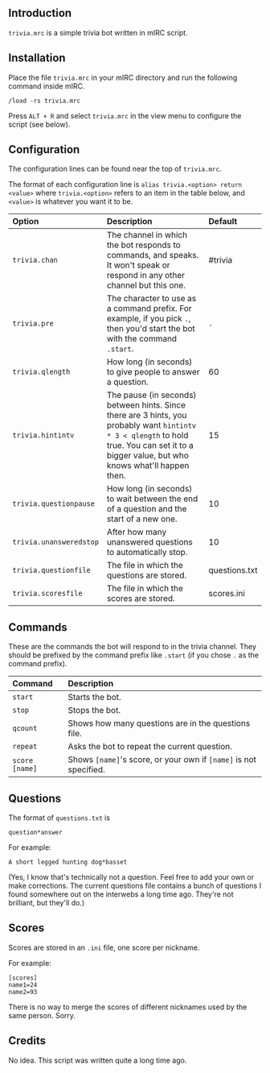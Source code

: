 ## Introduction

`trivia.mrc` is a simple trivia bot written in mIRC script.

## Installation

Place the file `trivia.mrc` in your mIRC directory and run the following command inside mIRC.

    /load -rs trivia.mrc

Press `ALT + R` and select `trivia.mrc` in the view menu to configure the script (see below).

## Configuration

The configuration lines can be found near the top of `trivia.mrc`.

The format of each configuration line is `alias trivia.<option> return <value>` where `trivia.<option>` refers to an item in the table below, and `<value>` is whatever you want it to be.

| Option | Description | Default |
|:-------|:------------|:--------|
| `trivia.chan` | The channel in which the bot responds to commands, and speaks. It won't speak or respond in any other channel but this one. | #trivia
| `trivia.pre` | The character to use as a command prefix. For example, if you pick `.`, then you'd start the bot with the command `.start`. | `.`
| `trivia.qlength` | How long (in seconds) to give people to answer a question. | 60
| `trivia.hintintv` | The pause (in seconds) between hints. Since there are 3 hints, you probably want `hintintv * 3 < qlength` to hold true. You can set it to a bigger value, but who knows what'll happen then. | 15
| `trivia.questionpause` | How long (in seconds) to wait between the end of a question and the start of a new one. | 10
| `trivia.unansweredstop` | After how many unanswered questions to automatically stop. | 10
| `trivia.questionfile` | The file in which the questions are stored. | questions.txt
| `trivia.scoresfile` | The file in which the scores are stored. | scores.ini

## Commands

These are the commands the bot will respond to in the trivia channel. They should be prefixed by the command prefix like `.start` (if you chose `.` as the command prefix).

| Command | Description |
|:--------|:------------|
| `start` | Starts the bot.
| `stop` | Stops the bot.
| `qcount` | Shows how many questions are in the questions file.
| `repeat` | Asks the bot to repeat the current question.
| `score [name]` | Shows `[name]`'s score, or your own if `[name]` is not specified.

## Questions

The format of `questions.txt` is

    question*answer

For example:

    A short legged hunting dog*basset

(Yes, I know that's technically not a question. Feel free to add your own or make corrections. The current questions file contains a bunch of questions I found somewhere out on the interwebs a long time ago. They're not brilliant, but they'll do.)

## Scores

Scores are stored in an `.ini` file, one score per nickname.

For example:

    [scores]
    name1=24
    name2=93

There is no way to merge the scores of different nicknames used by the same person. Sorry.

## Credits

No idea. This script was written quite a long time ago.
